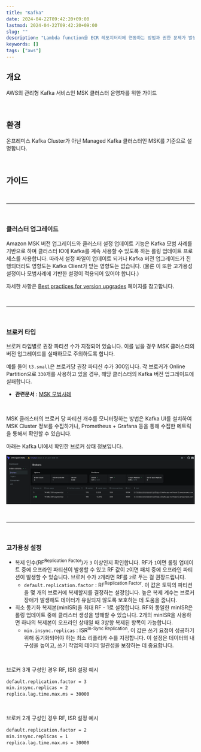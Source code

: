 ```yaml
---
title: "Kafka"
date: 2024-04-22T09:42:20+09:00
lastmod: 2024-04-22T09:42:20+09:00
slug: ""
description: "Lambda function을 ECR 레포지터리에 연동하는 방법과 권한 문제가 발생했을 때 해결하는 법을 소개합니다."
keywords: []
tags: ["aws"]
---
```


## 개요

AWS의 관리형 Kafka 서비스인 MSK 클러스터 운영자를 위한 가이드

&nbsp;

## 환경

온프레미스 Kafka Cluster가 아닌 Managed Kafka 클러스터인 MSK를 기준으로 설명합니다.

&nbsp;

## 가이드

&nbsp;

---

&nbsp;

### 클러스터 업그레이드

Amazon MSK 버전 업그레이드와 클러스터 설정 업데이트 기능은 Kafka 모범 사례를 기반으로 하며 클러스터 IO에 Kafka를 계속 사용할 수 있도록 하는 롤링 업데이트 프로세스를 사용합니다. 따라서 설정 파일이 업데이트 되거나 Kafka 버전 업그레이드가 진행되더라도 영향도는 Kafka Client가 받는 영향도는 없습니다. (물론 이 또한 고가용성 설정이나 모범사례에 기반한 설정이 적용되어 있어야 합니다.)

자세한 사항은 [Best practices for version upgrades](https://docs.aws.amazon.com/msk/latest/developerguide/version-support.html#version-upgrades-best-practices) 페이지를 참고합니다.

&nbsp;

---

&nbsp;

### 브로커 타입

브로커 타입별로 권장 파티션 수가 지정되어 있습니다. 이를 넘을 경우 MSK 클러스터의 버전 업그레이드를 실패하므로 주의하도록 합니다.

예를 들어 `t3.small`은 브로커당 권장 파티션 수가 300입니다. 각 브로커가 Online Partition으로 `330`개를 사용하고 있을 경우, 해당 클러스터의 Kafka 버전 업그레이드에 실패합니다.

- **관련문서** : [MSK 모범사례](https://docs.aws.amazon.com/ko_kr/msk/latest/developerguide/bestpractices.html#partitions-per-broker)

&nbsp;

MSK 클러스터의 브로커 당 파티션 개수를 모니터링하는 방법은 Kafka UI를 설치하여 MSK Cluster 정보를 수집하거나, Prometheus + Grafana 등을 통해 수집한 메트릭을 통해서 확인할 수 있습니다.

아래는 Kafka UI에서 확인한 브로커 상태 정보입니다.

![Kafka UI 예제](./1.png)

&nbsp;

---

&nbsp;

### 고가용성 설정

- 복제 인수(RF<sup>Replication Factor</sup>)가 `3` 이상인지 확인합니다. RF가 `1`이면 롤링 업데이트 중에 오프라인 파티션이 발생할 수 있고 RF 값이 `2`이면 패치 중에 오프라인 파티션이 발생할 수 있습니다. 브로커 수가 `2`개라면 RF를 `2`로 두는 걸 권장드립니다.
  - `default.replication.factor` : RF<sup>Replication Factor</sup>. 이 값은 토픽의 파티션을 몇 개의 브로커에 복제할지를 결정하는 설정입니다. 높은 복제 계수는 브로커 장애가 발생해도 데이터가 유실되지 않도록 보호하는 데 도움을 줍니다.
- 최소 동기화 복제본(minISR)을 최대 RF - 1로 설정합니다. RF와 동일한 minISR은 롤링 업데이트 중에 클러스터 생성을 방해할 수 있습니다. 2개의 minISR을 사용하면 하나의 복제본이 오프라인 상태일 때 3방향 복제된 항목이 가능합니다.
  - `min.insync.replicas` : ISR<sup>In-Sync Replication</sup>. 이 값은 쓰기 요청이 성공하기 위해 동기화되어야 하는 최소 리플리카 수를 지정합니다. 이 설정은 데이터의 내구성을 높이고, 쓰기 작업의 데이터 일관성을 보장하는 데 중요합니다.

&nbsp;

브로커 3개 구성인 경우 RF, ISR 설정 예시

```bash
default.replication.factor = 3
min.insync.replicas = 2
replica.lag.time.max.ms = 30000
```

&nbsp;

브로커 2개 구성인 경우 RF, ISR 설정 예시

```bash
default.replication.factor = 2
min.insync.replicas = 1
replica.lag.time.max.ms = 30000
```

&nbsp;
